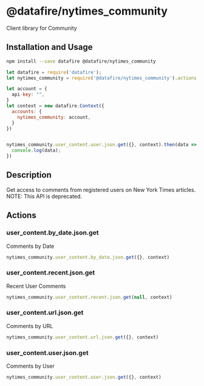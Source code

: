 # @datafire/nytimes_community

Client library for Community

## Installation and Usage
```bash
npm install --save datafire @datafire/nytimes_community
```

```js
let datafire = require('datafire');
let nytimes_community = require('@datafire/nytimes_community').actions;

let account = {
  api-key: "",
}
let context = new datafire.Context({
  accounts: {
    nytimes_community: account,
  }
})


nytimes_community.user_content.user.json.get({}, context).then(data => {
  console.log(data);
})
```

## Description
Get access to comments from registered users on New York Times articles.  NOTE: This API is deprecated.

## Actions
### user_content.by_date.json.get
Comments by Date


```js
nytimes_community.user_content.by_date.json.get({}, context)
```


### user_content.recent.json.get
Recent User Comments


```js
nytimes_community.user_content.recent.json.get(null, context)
```


### user_content.url.json.get
Comments by URL


```js
nytimes_community.user_content.url.json.get({}, context)
```


### user_content.user.json.get
Comments by User


```js
nytimes_community.user_content.user.json.get({}, context)
```


